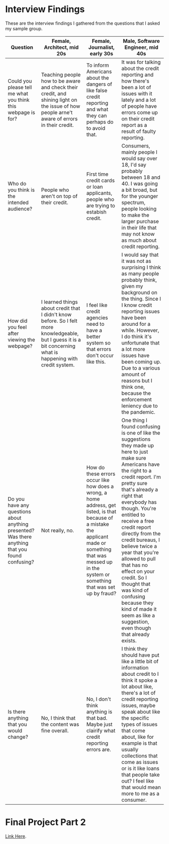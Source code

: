 # Interview Findings

These are the interview findings I gathered from the questions that I asked my sample group.
 

Question | Female, Architect, mid 20s | Female, Journalist, early 30s | Male, Software Engineer, mid 40s
---------|----------------------------|-------------------------------|---------------------------------
Could you please tell me what you think this webpage is for?| Teaching people how to be aware and check their credit, and shining light on the issue of how people arne't aware of errors in their credit. | To inform Americans about the dangers of like false credit reporting and what they can perhaps do to avoid that. | It was for talking about the credit reporting and how there's been a lot of issues with it lately and a lot of people have errors come up on their credit report as a result of faulty reporting.
Who do you think is the intended audience? | People who aren't on top of their credit. | First time credit cards or loan applicants, people who are trying to estabish credit. | Consumers, mainly people I would say over 18, I'd say probably between 18 and 40. I was going a bit broad, but for the younger spectrum, people looking to make the larger purchase in their life that may not know as much about credit reporting.
How did you feel after viewing the webpage? | I learned things about credit that I didn't know before. So I felt more knowledgeable, but I guess it is a bit concerning what is happening with credit system. |  I feel like credit agencies need to have a better system so that errors don't occur like this. | I would say that it was not as surprising I think as many people probably think, given my background on the thing. Since I I know credit reporting issues have been around for a while. However, I do think it's unfortunate that a lot more issues have been coming up. Due to a various amount of reasons but I think one, because the enforcement leniency due to the pandemic.
Do you have any questions about anything presented? Was there anything that you found confusing? | Not really, no. | How do these errors occur like how does a wrong, a home address, get listed, is that because of a mistake the applicant made or something that was messed up in the system or something that was set up by fraud? | One thing I found confusing is one of like the suggestions they made up here to just make sure Americans have the right to a credit report. I'm pretty sure that's already a right that everybody has though. You're entitled to receive a free credit report directly from the credit bureaus, I believe twice a year that you're allowed to pull that has no effect on your credit. So I thought that was kind of confusing because they kind of made it seem as like a suggestion, even though that already exists.
Is there anything that you would change? | No, I think that the content was fine overall. | No, I don't think anything is that bad. Maybe just clairify what credit reporting errors are. | I think they should have put like a little bit of information about credit to I think it spoke a lot about like, there's a lot of credit reporting issues, maybe speak about like the specific types of issues that come about, like for example is that usually collections that come as issues or is it like loans that people take out? I feel like that would mean more to me as a consumer. 
 
           
          
          
# Final Project Part 2
[Link Here](https://ngraves51.github.io/Portfolio/final-project/FinalProject_Part2_NickGraves.html).
